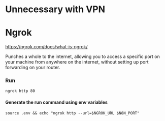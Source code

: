 # Unnecessary with VPN
# Ngrok
https://ngrok.com/docs/what-is-ngrok/

Punches a whole to the internet, allowing you to access a specific port on your machine from anywhere on the internet, without setting up port forwarding on your router.

### Run
`ngrok http 80`

#### Generate the run command using env variables
`source .env && echo "ngrok http --url=$NGROK_URL $N8N_PORT"`
